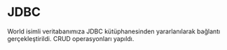 # JDBC
World isimli veritabanımıza JDBC kütüphanesinden yararlanılarak bağlantı gerçekleştirildi. CRUD operasyonları yapıldı.
